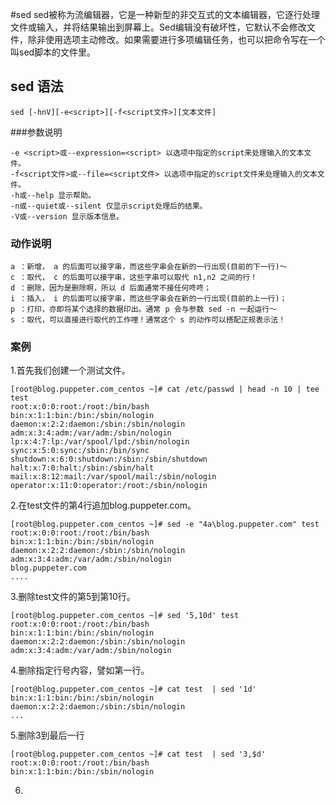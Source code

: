 #sed 
sed被称为流编辑器，它是一种新型的非交互式的文本编辑器，它逐行处理文件或输入，并将结果输出到屏幕上。Sed编辑没有破坏性，它默认不会修改文件，除非使用选项主动修改。如果需要进行多项编辑任务，也可以把命令写在一个叫sed脚本的文件里。
## sed 语法
```
sed [-hnV][-e<script>][-f<script文件>][文本文件]
```
###参数说明
```
-e <script>或--expression=<script> 以选项中指定的script来处理输入的文本文件。
-f<script文件>或--file=<script文件> 以选项中指定的script文件来处理输入的文本文件。
-h或--help 显示帮助。
-n或--quiet或--silent 仅显示script处理后的结果。
-V或--version 显示版本信息。 
```

### 动作说明
```
a ：新增， a 的后面可以接字串，而这些字串会在新的一行出现(目前的下一行)～
c ：取代， c 的后面可以接字串，这些字串可以取代 n1,n2 之间的行！
d ：删除，因为是删除啊，所以 d 后面通常不接任何咚咚；
i ：插入， i 的后面可以接字串，而这些字串会在新的一行出现(目前的上一行)；
p ：打印，亦即将某个选择的数据印出。通常 p 会与参数 sed -n 一起运行～
s ：取代，可以直接进行取代的工作哩！通常这个 s 的动作可以搭配正规表示法！
```

### 案例
1.首先我们创建一个测试文件。
```
[root@blog.puppeter.com_centos ~]# cat /etc/passwd | head -n 10 | tee test
root:x:0:0:root:/root:/bin/bash
bin:x:1:1:bin:/bin:/sbin/nologin
daemon:x:2:2:daemon:/sbin:/sbin/nologin
adm:x:3:4:adm:/var/adm:/sbin/nologin
lp:x:4:7:lp:/var/spool/lpd:/sbin/nologin
sync:x:5:0:sync:/sbin:/bin/sync
shutdown:x:6:0:shutdown:/sbin:/sbin/shutdown
halt:x:7:0:halt:/sbin:/sbin/halt
mail:x:8:12:mail:/var/spool/mail:/sbin/nologin
operator:x:11:0:operator:/root:/sbin/nologin
```

2.在test文件的第4行追加blog.puppeter.com。
```
[root@blog.puppeter.com_centos ~]# sed -e "4a\blog.puppeter.com" test 
root:x:0:0:root:/root:/bin/bash
bin:x:1:1:bin:/bin:/sbin/nologin
daemon:x:2:2:daemon:/sbin:/sbin/nologin
adm:x:3:4:adm:/var/adm:/sbin/nologin
blog.puppeter.com
....
```

3.删除test文件的第5到第10行。
```
[root@blog.puppeter.com_centos ~]# sed '5,10d' test 
root:x:0:0:root:/root:/bin/bash
bin:x:1:1:bin:/bin:/sbin/nologin
daemon:x:2:2:daemon:/sbin:/sbin/nologin
adm:x:3:4:adm:/var/adm:/sbin/nologin
```

4.删除指定行号内容，譬如第一行。
```
[root@blog.puppeter.com_centos ~]# cat test  | sed '1d'
bin:x:1:1:bin:/bin:/sbin/nologin
daemon:x:2:2:daemon:/sbin:/sbin/nologin
...
```

5.删除3到最后一行
```
[root@blog.puppeter.com_centos ~]# cat test  | sed '3,$d'
root:x:0:0:root:/root:/bin/bash
bin:x:1:1:bin:/bin:/sbin/nologin
```

6. 





